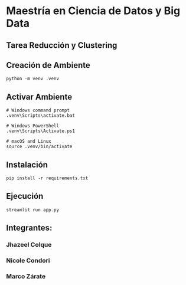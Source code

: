 # Maestría en Ciencia de Datos y Big Data
## Tarea Reducción y Clustering


## Creación de Ambiente
    python -m venv .venv

## Activar Ambiente
    # Windows command prompt
    .venv\Scripts\activate.bat

    # Windows PowerShell
    .venv\Scripts\Activate.ps1

    # macOS and Linux
    source .venv/bin/activate

## Instalación
    pip install -r requirements.txt

## Ejecución
    streamlit run app.py

## Integrantes:
### Jhazeel Colque
### Nicole Condori
### Marco Zárate